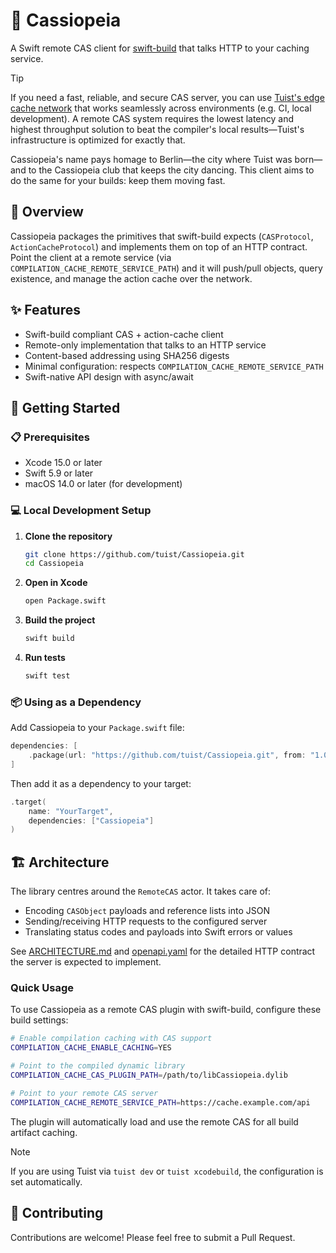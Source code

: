 # 🌌 Cassiopeia

A Swift remote CAS client for [swift-build](https://github.com/swiftlang/swift-build) that talks HTTP to your caching service.

> [!TIP]
> If you need a fast, reliable, and secure CAS server, you can use [Tuist's edge cache network](https://tuist.dev) that works seamlessly across environments (e.g. CI, local development). A remote CAS system requires the lowest latency and highest throughput solution to beat the compiler's local results—Tuist's infrastructure is optimized for exactly that.

Cassiopeia's name pays homage to Berlin—the city where Tuist was born—and to the Cassiopeia club that keeps the city dancing. This client aims to do the same for your builds: keep them moving fast.

## 📖 Overview

Cassiopeia packages the primitives that swift-build expects (`CASProtocol`, `ActionCacheProtocol`) and implements them on top of an HTTP contract. Point the client at a remote service (via `COMPILATION_CACHE_REMOTE_SERVICE_PATH`) and it will push/pull objects, query existence, and manage the action cache over the network.

## ✨ Features

- Swift-build compliant CAS + action-cache client
- Remote-only implementation that talks to an HTTP service
- Content-based addressing using SHA256 digests
- Minimal configuration: respects `COMPILATION_CACHE_REMOTE_SERVICE_PATH`
- Swift-native API design with async/await

## 🚀 Getting Started

### 📋 Prerequisites

- Xcode 15.0 or later
- Swift 5.9 or later
- macOS 14.0 or later (for development)

### 💻 Local Development Setup

1. **Clone the repository**
   ```bash
   git clone https://github.com/tuist/Cassiopeia.git
   cd Cassiopeia
   ```

2. **Open in Xcode**
   ```bash
   open Package.swift
   ```

3. **Build the project**
   ```bash
   swift build
   ```

4. **Run tests**
   ```bash
   swift test
   ```

### 📦 Using as a Dependency

Add Cassiopeia to your `Package.swift` file:

```swift
dependencies: [
    .package(url: "https://github.com/tuist/Cassiopeia.git", from: "1.0.0")
]
```

Then add it as a dependency to your target:

```swift
.target(
    name: "YourTarget",
    dependencies: ["Cassiopeia"]
)
```

## 🏗️ Architecture

The library centres around the `RemoteCAS` actor. It takes care of:

- Encoding `CASObject` payloads and reference lists into JSON
- Sending/receiving HTTP requests to the configured server
- Translating status codes and payloads into Swift errors or values

See [ARCHITECTURE.md](ARCHITECTURE.md) and [openapi.yaml](openapi.yaml) for the detailed HTTP contract the server is expected to implement.

### Quick Usage

To use Cassiopeia as a remote CAS plugin with swift-build, configure these build settings:

```bash
# Enable compilation caching with CAS support
COMPILATION_CACHE_ENABLE_CACHING=YES

# Point to the compiled dynamic library
COMPILATION_CACHE_CAS_PLUGIN_PATH=/path/to/libCassiopeia.dylib

# Point to your remote CAS server
COMPILATION_CACHE_REMOTE_SERVICE_PATH=https://cache.example.com/api
```

The plugin will automatically load and use the remote CAS for all build artifact caching.

> [!NOTE]
> If you are using Tuist via `tuist dev` or `tuist xcodebuild`, the configuration is set automatically.

## 🤝 Contributing

Contributions are welcome! Please feel free to submit a Pull Request.
